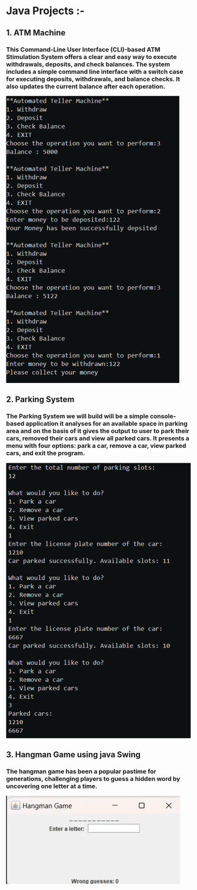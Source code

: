# Java Projects :- 

## 1. ATM Machine
### This Command-Line User Interface (CLI)-based ATM Stimulation System offers a clear and easy way to execute withdrawals, deposits, and check balances. The system includes a simple command line interface with a switch case for executing deposits, withdrawals, and balance checks. It also updates the current balance after each operation.

![](https://github.com/v-Star55/Java_Projects/blob/main/atm%20Demo.png)

## 2. Parking System
### The Parking System we will build will be a simple console-based application it analyses for an available space in parking area and on the basis of it gives the output to user to park their cars, removed their cars and view all parked cars. It presents a menu with four options: park a car, remove a car, view parked cars, and exit the program. 

![](https://github.com/v-Star55/Java_Projects/blob/main/parking%20system.png)

## 3. Hangman Game using java Swing
### The hangman game has been a popular pastime for generations, challenging players to guess a hidden word by uncovering one letter at a time.

![](https://github.com/v-Star55/Java_Projects/blob/main/hangman.png)


